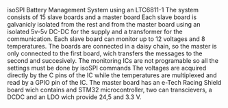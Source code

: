 isoSPI Battery Management System using an LTC6811-1
The system consists of 15 slave boards and a master board
Each slave board is galvanicly isolated from the rest and from the master board using an isolated 5v-5v DC-DC for the supply and a transformer for the communication.
Each slave board can monitor up to 12 voltages and 8 temperatures.
The boards are connected in a daisy chain, so the master is only connected to the first board, wich transfers the messages to the second and succesively.
The monitoring ICs are not programable so all the settings must be done by isoSPI commands
The voltages are acquired directly by the C pins of the IC while the temperatures are multiplexed and read by a GPIO pin of the IC.
The master board has an e-Tech Racing Shield board wich contains and STM32 microcontroller, two can transcievers, a DCDC and an LDO wich provide 24,5 and 3.3 V.
